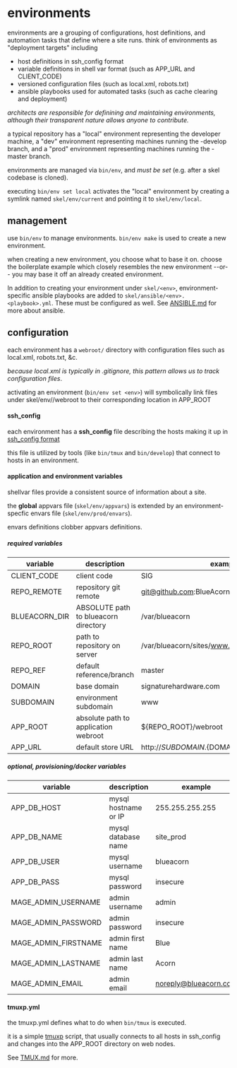 environments
============

environments are a grouping of configurations, host definitions, and automation
tasks that define where a site runs.  think of environments as
"deployment targets" including
  * host definitions in ssh_config format
  * variable definitions in shell var format (such as APP_URL and CLIENT_CODE)
  * versioned configuration files (such as local.xml, robots.txt)
  * ansible playbooks used for automated tasks (such as cache clearing and deployment)

_architects are responsible for definining and maintaining environments,
  although their transparent nature allows anyone to contribute._

a typical repository has a "local" environment representing the
developer machine, a "dev" environment representing machines
running the -develop branch, and a "prod" environment representing
machines running the -master branch.


environments are managed via `bin/env`, and _must be set_ (e.g. after a skel
codebase is cloned).

executing `bin/env set local` activates the "local" environment by creating
a symlink named `skel/env/current` and pointing it to `skel/env/local`.


## management

use `bin/env` to manage environments. `bin/env make` is used to create a new
environment.

when creating a new environment, you choose what to base it on. choose
the boilerplate example which closely resembles the new environment --or--
you may base it off an already created environment.

In addition to creating your environment under `skel/<env>`, environment-specific
ansible playbooks are added to `skel/ansible/<env>.<playbook>.yml`. These must
be configured as well. See [ANSIBLE.md](ANSIBLE.md) for more about ansible.



## configuration

each environment has a `webroot/` directory with configuration files such as
local.xml, robots.txt, &c.

_because local.xml is typically in .gitignore, this pattern allows us to track configuration files_.

activating an environment (`bin/env set <env>`) will symbolically link files
under skel/env/<env>/webroot to their corresponding location in APP_ROOT

#### ssh_config
each environment has a __ssh_config__ file describing the hosts making it up
in [ssh_config format](http://www.tldp.org/LDP/solrhe/Securing-Optimizing-Linux-RH-Edition-v1.3/chap15sec121.html)

this file is utilized by tools (like `bin/tmux` and `bin/develop`) that connect
 to hosts in an environment.

#### application and environment variables

shellvar files provide a consistent source of information about a site.

the **global** appvars file (`skel/env/appvars`) is extended by
an environment-specfic envars file (`skel/env/prod/envars`).

envars definitions clobber appvars definitions.

##### required variables

variable | description | example
-------- | ----------- | -------
CLIENT_CODE | client code | SIG
REPO_REMOTE | repository git remote | git@github.com:BlueAcornInc/SIG.git
BLUEACORN_DIR | ABSOLUTE path to blueacorn directory | /var/blueacorn
REPO_ROOT | path to repository on server | /var/blueacorn/sites/www.signaturehardware.com
REPO_REF | default reference/branch | master
DOMAIN | base domain | signaturehardware.com
SUBDOMAIN | environment subdomain | www
APP_ROOT | absolute path to application webroot | ${REPO_ROOT}/webroot | -
APP_URL | default store URL | http://${SUBDOMAIN}.${DOMAIN}/


##### optional, provisioning/docker variables

variable | description | example
-------- | ----------- | -------
APP_DB_HOST | mysql hostname or IP | 255.255.255.255
APP_DB_NAME | mysql database name | site_prod
APP_DB_USER | mysql username | blueacorn
APP_DB_PASS | mysql password | insecure
MAGE_ADMIN_USERNAME | admin username | admin
MAGE_ADMIN_PASSWORD | admin password | insecure
MAGE_ADMIN_FIRSTNAME | admin first name | Blue
MAGE_ADMIN_LASTNAME | admin last name | Acorn
MAGE_ADMIN_EMAIL | admin email | noreply@blueacorn.com


#### tmuxp.yml


the tmuxp.yml defines what to do when `bin/tmux` is executed.

it is a simple [tmuxp](https://github.com/tony/tmuxp) script, that
usually connects to all hosts in ssh_config and changes into the APP_ROOT
directory on web nodes.

See [TMUX.md](TMUX.md) for more.

